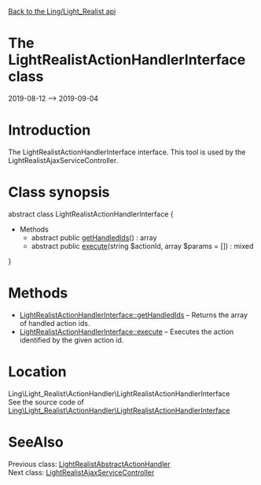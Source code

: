 [Back to the Ling/Light_Realist api](https://github.com/lingtalfi/Light_Realist/blob/master/doc/api/Ling/Light_Realist.md)



The LightRealistActionHandlerInterface class
================
2019-08-12 --> 2019-09-04






Introduction
============

The LightRealistActionHandlerInterface interface.
This tool is used by the LightRealistAjaxServiceController.



Class synopsis
==============


abstract class <span class="pl-k">LightRealistActionHandlerInterface</span>  {

- Methods
    - abstract public [getHandledIds](https://github.com/lingtalfi/Light_Realist/blob/master/doc/api/Ling/Light_Realist/ActionHandler/LightRealistActionHandlerInterface/getHandledIds.md)() : array
    - abstract public [execute](https://github.com/lingtalfi/Light_Realist/blob/master/doc/api/Ling/Light_Realist/ActionHandler/LightRealistActionHandlerInterface/execute.md)(string $actionId, array $params = []) : mixed

}






Methods
==============

- [LightRealistActionHandlerInterface::getHandledIds](https://github.com/lingtalfi/Light_Realist/blob/master/doc/api/Ling/Light_Realist/ActionHandler/LightRealistActionHandlerInterface/getHandledIds.md) &ndash; Returns the array of handled action ids.
- [LightRealistActionHandlerInterface::execute](https://github.com/lingtalfi/Light_Realist/blob/master/doc/api/Ling/Light_Realist/ActionHandler/LightRealistActionHandlerInterface/execute.md) &ndash; Executes the action identified by the given action id.





Location
=============
Ling\Light_Realist\ActionHandler\LightRealistActionHandlerInterface<br>
See the source code of [Ling\Light_Realist\ActionHandler\LightRealistActionHandlerInterface](https://github.com/lingtalfi/Light_Realist/blob/master/ActionHandler/LightRealistActionHandlerInterface.php)



SeeAlso
==============
Previous class: [LightRealistAbstractActionHandler](https://github.com/lingtalfi/Light_Realist/blob/master/doc/api/Ling/Light_Realist/ActionHandler/LightRealistAbstractActionHandler.md)<br>Next class: [LightRealistAjaxServiceController](https://github.com/lingtalfi/Light_Realist/blob/master/doc/api/Ling/Light_Realist/Controller/LightRealistAjaxServiceController.md)<br>
